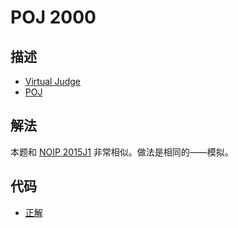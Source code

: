 # POJ 2000

## 描述

- [Virtual Judge](https://vjudge.net/problem/POJ-2000)
- [POJ](http://poj.org/problem?id=2000)

## 解法

本题和 [NOIP 2015J1](/NOIP/2015J1/chinese.md) 非常相似。做法是相同的——模拟。

## 代码

- [正解](POJ.2000.0.cpp)
